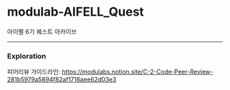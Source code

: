 # modulab-AIFELL_Quest

아이펠 6기 퀘스트 아카이브

---

### Exploration 
피어리뷰 가이드라인: https://modulabs.notion.site/C-2-Code-Peer-Review-281b5979a5894f82af1716aee62d03e3

